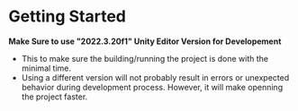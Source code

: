 # Getting Started

**Make Sure to use "2022.3.20f1" Unity Editor Version for Developement**
- This to make sure the building/running the project is done with the minimal time.
- Using a different version will not probably  result in errors or unexpected behavior during development process. However, it will make openning the project faster.